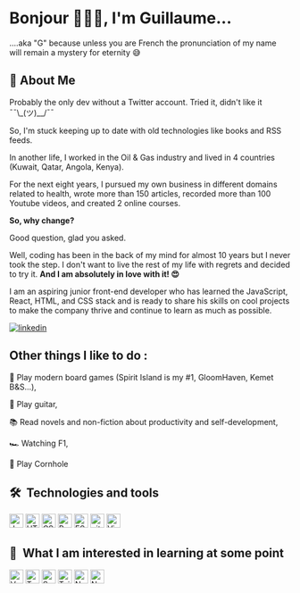 
# Bonjour 🥖🍷🧀, I'm Guillaume...
....aka "G" because unless you are French the pronunciation of my
name will remain a mystery for eternity 😅 


## 🚀 About Me
Probably the only dev without a Twitter account. Tried it, didn't like it ¯¯\\_(ツ)__/¯¯
 
So, I'm stuck keeping up to date with old technologies like books and RSS feeds.

In another life, I worked in the Oil & Gas industry and lived in 4 countries (Kuwait, Qatar, Angola, Kenya).

For the next eight years, I pursued my own business in different domains related to health, wrote more than 150 articles, recorded more than 100 Youtube videos, and created 2 online courses.

**So, why change?**

Good question, glad you asked.

Well, coding has been in the back of my mind for almost 10 years but I never took the step. I don't want to live the rest of my life with regrets and decided to try it. **And I am absolutely in love with it!  😍**

I am an aspiring junior front-end developer who has learned the JavaScript, React, HTML, and CSS stack and is ready to share his skills on cool projects to make the company thrive and continue to learn as much as possible.

[![linkedin](https://img.shields.io/badge/linkedin-0A66C2?style=for-the-badge&logo=linkedin&logoColor=white)](https://www.linkedin.com/in/theretg)

## Other things I like to do :
🎲 Play modern board games (Spirit Island is my #1, GloomHaven, Kemet B&S...),

🎸 Play guitar,

📚 Read novels and non-fiction about productivity and self-development,

🏎️ Watching F1,

🎯 Play Cornhole


## 🛠  Technologies and tools

<img src="https://img.shields.io/badge/JavaScript-282C34?logo=javascript&logoColor=F7DF1E" alt="JavaScript logo" title="JavaScript" height="25" />    <img src="https://img.shields.io/badge/HTML5-282C34?logo=html5&logoColor=E34F26" alt="HTML5 logo" title="HTML5" height="25" />  <img src="https://img.shields.io/badge/CSS3-282C34?logo=css3&logoColor=1572B6" alt="CSS3 logo" title="CSS3" height="25" />  <img src="https://img.shields.io/badge/React-282C34?logo=react&logoColor=61DAFB" alt="React Native logo" title="React Native" height="25" />  <img src="https://img.shields.io/badge/ESLint-282C34?logo=eslint&logoColor=4B32C3" alt="ESLint logo" title="ESLint" height="25" />  <img src="https://img.shields.io/badge/git-282C34?logo=git&logoColor=F05032" alt="git logo" title="git" height="25" />  <img src="https://img.shields.io/badge/VS%20Code-282C34?logo=visual-studio-code&logoColor=007ACC" alt="Visual Studio Code logo" title="Visual Studio Code" height="25" />

## 📖  What I am interested in learning at some point

<img src="https://img.shields.io/badge/Vue.js-282C34?logo=vue.js&logoColor=4FC08D" alt="Vue.js logo" title="Vue" height="25" />  <img src="https://img.shields.io/badge/TypeScript-282C34?logo=typescript&logoColor=3178C6" alt="TypeScript logo" title="TypeScript" height="25" />  <img src="https://img.shields.io/badge/Sass-282C34?logo=sass&logoColor=CC6699" alt="Sass logo" title="Sass" height="25" />  <img src="https://img.shields.io/badge/Tailwind%20CSS-282C34?logo=tailwind-css&logoColor=38B2AC" alt="Tailwind CSS logo" title="Tailwind CSS" height="25" />  <img src="https://img.shields.io/badge/Node.js-282C34?logo=node.js&logoColor=339933" alt="Node.js logo" title="Node.js" height="25" />  <img src="https://img.shields.io/badge/Next.js-282C34?logo=next.js&logoColor=FFFFFF" alt="Next.js logo" title="Next.js" height="25" />
